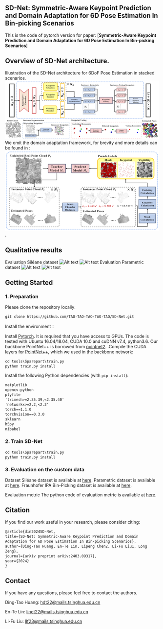 ## SD-Net: Symmetric-Aware Keypoint Prediction and Domain Adaptation for 6D Pose Estimation In Bin-picking Scenarios
This is the code of pytorch version for paper: [**Symmetric-Aware Keypoint Prediction and Domain Adaptation for 6D Pose Estimation In Bin-picking Scenarios**]


## Overview of SD-Net architecture.
Illustration of the SD-Net architecture for 6DoF Pose Estimation in stacked scenarios.
![Alt text](/images/model1.png)
We omit the domain adaptation framework, for brevity and more details can be found in :![Alt text](/images/model2.png).

## Qualitative results
Evaluation Siléane dataset
![Alt text](/images/1.gif)
![Alt text](/images/2.gif)
Evaluation Parametric dataset
![Alt text](/images/4.gif)
![Alt text](/images/3.gif)



## Getting Started

### 1. Preparation
Please clone the repository locally:
```
git clone https://github.com/TAO-TAO-TAO-TAO-TAO/SD-Net.git
```
Install the environment：

Install [Pytorch](https://pytorch.org/get-started/locally/). It is required that you have access to GPUs. The code is tested with Ubuntu 16.04/18.04, CUDA 10.0 and cuDNN v7.4, python3.6.
Our backbone PointNet++ is borrowed from [pointnet2](https://github.com/erikwijmans/Pointnet2_PyTorch).
.Compile the CUDA layers for [PointNet++](http://arxiv.org/abs/1706.02413), which we used in the backbone network:

    cd tools\Sparepart\train.py
    python train.py install


Install the following Python dependencies (with `pip install`):

    matplotlib
    opencv-python
    plyfile
    'trimesh>=2.35.39,<2.35.40'
    'networkx>=2.2,<2.3'
    torch==1.1.0
    torchvision==0.3.0
    sklearn
    h5py
    nibabel


    

### 2. Train SD-Net
    cd tools\Sparepart\train.py
    python train.py install



### 3. Evaluation on the custom data

Dataset
Siléane dataset is available at [here](http://rbregier.github.io/dataset2017).
Parametric dataset is available at [here](https://github.com/lvwj19/ParametricNet).
Fraunhofer IPA Bin-Picking dataset is available at [here](https://owncloud.fraunhofer.de/index.php/s/AacICuOWQVWDDfP?path=%2F).

Evaluation metric
The python code of evaluation metric is available at [here](https://github.com/rbregier/pose_recovery_evaluation).




## Citation
If you find our work useful in your research, please consider citing:

    @article{din2024SD-Net,
    title={SD-Net: Symmetric-Aware Keypoint Prediction and Domain Adaptation for 6D Pose Estimation In Bin-picking Scenarios},
    author={Ding-Tao Huang, En-Te Lin, Lipeng Chen2, Li-Fu Liu1, Long Zeng},
    journal={arXiv preprint arXiv:2403.09317},
    year={2024}
    }



## Contact

If you have any questions, please feel free to contact the authors. 

Ding-Tao Huang: [hdt22@mails.tsinghua.edu.cn](hdt22@mails.tsinghua.edu.cn)

En-Te Lin: [linet22@mails.tsinghua.edu.cn](linet22@mails.tsinghua.edu.cn)

Li-Fu Liu: [llf23@mails.tsinghua.edu.cn](llf23@mails.tsinghua.edu.cn)
